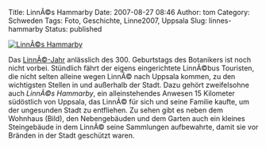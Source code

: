 Title: LinnÃ©s Hammarby
Date: 2007-08-27 08:46
Author: tom
Category: Schweden
Tags: Foto, Geschichte, Linne2007, Uppsala
Slug: linnes-hammarby
Status: published

[![LinnÃ©s
Hammarby](http://www.fiket.de/pic/linnehammar_s.jpg "LinnÃ©s Hammarby")](http://www.fiket.de/pic/linnehammar_l.jpg)

Das [LinnÃ©-Jahr](http://www.fiket.de/tag/linne2007) anlässlich des 300.
Geburtstags des Botanikers ist noch nicht vorbei. Stündlich fährt der
eigens eingerichtete LinnÃ©bus Touristen, die nicht selten alleine wegen
LinnÃ© nach Uppsala kommen, zu den wichtigsten Stellen in und außerhalb
der Stadt. Dazu gehört zweifelsohne auch *LinnÃ©s Hammarby*, ein
alleinstehendes Anwesen 15 Kilometer südöstlich von Uppsala, das LinnÃ©
für sich und seine Familie kaufte, um der ungesunden Stadt zu
entfliehen. Zu sehen gibt es neben dem Wohnhaus (Bild), den
Nebengebäuden und dem Garten auch ein kleines Steingebäude in dem LinnÃ©
seine Sammlungen aufbewahrte, damit sie vor Bränden in der Stadt
geschützt waren.


